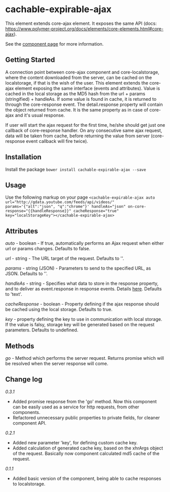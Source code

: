 cachable-expirable-ajax
================
This element extends core-ajax element. It exposes the same API (docs: https://www.polymer-project.org/docs/elements/core-elements.html#core-ajax).

See the [component page](http://domderen.github.io/components/cachable-expirable-ajax) for more information.

## Getting Started

A connection point between core-ajax component and core-localstorage, where 
the content downloaded from the server, can be cached on the localstorage, if that is the wish of the user.
This element extends the core-ajax element exposing the same interface (events and attributes).
Value is cached in the local storage as the MD5 hash from the url + params (stringified) + handleAs.
If some value is found in cache, it is returned to through the core-response event. The detail.response
property will contain the object returned from cache. It is the same property as in case of 
core-ajax and it's usual response.

If user will start the ajax request for the first time, he/she should get just one callback of 
core-response handler. On any consecutive same ajax request, data will be taken from cache,
before returning the value from server (core-response event callback will fire twice).

## Installation

Install the package
`bower install cachable-expirable-ajax --save`

## Usage

Use the following markup on your page
`<cachable-expirable-ajax
auto
url="http://gdata.youtube.com/feeds/api/videos/"
params='{"alt":"json", "q":"chrome"}'
handleAs="json"
on-core-response="{{handleResponse}}"
cacheResponse="true"
key="localStorageKey"></cachable-expirable-ajax>`

## Attributes

*auto* - boolean - If true, automatically performs an Ajax request when either url or params changes. Defaults to false.

*url* - string - The URL target of the request. Defaults to ''.

*params* - string (JSON) - Parameters to send to the specified URL, as JSON. Defaults to ''.

*handleAs* - string - Specifies what data to store in the response property, and to deliver as event.response in response events. Details [here](https://www.polymer-project.org/docs/elements/core-elements.html#core-ajax). Defaults to 'text'.

*cacheResponse* - boolean - Property defining if the ajax response should be cached using the local storage. Defaults to true.

*key* - property defining the key to use in communication with local storage. If the value is falsy, storage key will be generated based on the request parameters. Defaults to undefined.

## Methods

*go* - Method which performs the server request. Returns promise which will be resolved when the server response will come.

## Change log

*0.3.1*
- Added promise response from the 'go' method. Now this component can be easily used as a service for http requests, from other components.
- Refactored unnecessary public properties to private fields, for cleaner component API.

*0.2.1*
- Added new parameter 'key', for defining custom cache key.
- Added calculation of generated cache key, based on the xhrArgs object of the request. Basically now component calculated md5 cache of the request.

*0.1.1*
- Added basic version of the component, being able to cache responses to localstorage.

